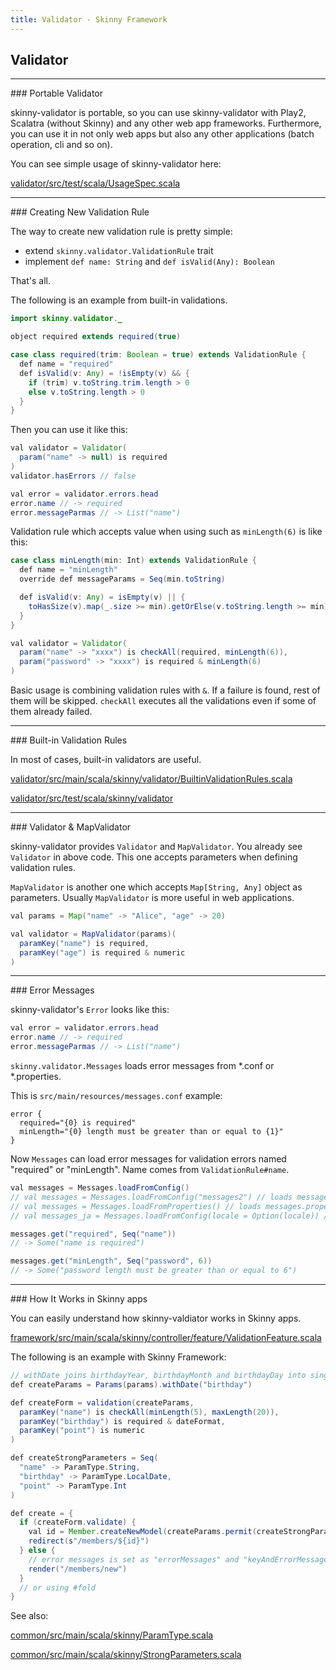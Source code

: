 ```yaml
---
title: Validator - Skinny Framework
---
```


## Validator

<hr/>
### Portable Validator

skinny-validator is portable, so you can use skinny-validator with Play2, Scalatra (without Skinny) and any other web app frameworks. Furthermore, you can use it in not only web apps but also any other applications (batch operation, cli and so on).

You can see simple usage of skinny-validator here:

[validator/src/test/scala/UsageSpec.scala](https://github.com/skinny-framework/skinny-framework/blob/develop/validator/src/test/scala/UsageSpec.scala)

<hr/>
### Creating New Validation Rule

The way to create new validation rule is pretty simple:

- extend `skinny.validator.ValidationRule` trait
- implement `def name: String` and `def isValid(Any): Boolean`

That's all.

The following is an example from built-in validations.

```java
import skinny.validator._

object required extends required(true)

case class required(trim: Boolean = true) extends ValidationRule {
  def name = "required"
  def isValid(v: Any) = !isEmpty(v) && {
    if (trim) v.toString.trim.length > 0
    else v.toString.length > 0
  }
}
```
Then you can use it like this:

```java
val validator = Validator(
  param("name" -> null) is required
)
validator.hasErrors // false

val error = validator.errors.head
error.name // -> required
error.messageParmas // -> List("name")
```

Validation rule which accepts value when using such as `minLength(6)` is like this:

```java
case class minLength(min: Int) extends ValidationRule {
  def name = "minLength"
  override def messageParams = Seq(min.toString)

  def isValid(v: Any) = isEmpty(v) || {
    toHasSize(v).map(_.size >= min).getOrElse(v.toString.length >= min)
  }
}

val validator = Validator(
  param("name" -> "xxxx") is checkAll(required, minLength(6)),
  param("password" -> "xxxx") is required & minLength(6)
)
```

Basic usage is combining validation rules with `&`. If a failure is found, rest of them will be skipped. `checkAll` executes all the validations even if some of them already failed.

<hr/>
### Built-in Validation Rules

In most of cases, built-in validators are useful.

[validator/src/main/scala/skinny/validator/BuiltinValidationRules.scala](https://github.com/skinny-framework/skinny-framework/blob/master/validator/src/main/scala/skinny/validator/BuiltinValidationRules.scala)

[validator/src/test/scala/skinny/validator](https://github.com/skinny-framework/skinny-framework/tree/master/validator/src/test/scala/skinny/validator)


<hr/>
### Validator & MapValidator

skinny-validator provides `Validator` and `MapValidator`. You already see `Validator` in above code. This one accepts parameters when defining validation rules.

`MapValidator` is another one which accepts `Map[String, Any]` object as parameters. Usually `MapValidator` is more useful in web applications.

```java
val params = Map("name" -> "Alice", "age" -> 20)

val validator = MapValidator(params)(
  paramKey("name") is required,
  paramKey("age") is required & numeric
)
```

<hr/>
### Error Messages

skinny-validator's `Error` looks like this:

```java
val error = validator.errors.head
error.name // -> required
error.messageParmas // -> List("name")
```

`skinny.validator.Messages` loads error messages from *.conf or *.properties.

This is `src/main/resources/messages.conf` example:

```
error {
  required="{0} is required"
  minLength="{0} length must be greater than or equal to {1}"
}
```

Now `Messages` can load error messages for validation errors named "required" or "minLength". Name comes from `ValidationRule#name`.

```java
val messages = Messages.loadFromConfig()
// val messages = Messages.loadFromConfig("messages2") // loads messages2.conf
// val messages = Messages.loadFromProperties() // loads messages.properties
// val messages_ja = Messages.loadFromConfig(locale = Option(locale)) // loads messages_ja.conf

messages.get("required", Seq("name")) 
// -> Some("name is required")

messages.get("minLength", Seq("password", 6)) 
// -> Some("password length must be greater than or equal to 6")
```

<hr/>
### How It Works in Skinny apps

You can easily understand how skinny-valdiator works in Skinny apps.

[framework/src/main/scala/skinny/controller/feature/ValidationFeature.scala](https://github.com/skinny-framework/skinny-framework/blob/develop/framework/src/main/scala/skinny/controller/feature/ValidationFeature.scala)

The following is an example with Skinny Framework:

```java
// withDate joins birthdayYear, birthdayMonth and birthdayDay into single birthday
def createParams = Params(params).withDate("birthday")

def createForm = validation(createParams,
  paramKey("name") is checkAll(minLength(5), maxLength(20)),
  paramKey("birthday") is required & dateFormat,
  paramKey("point") is numeric
)

def createStrongParameters = Seq(
  "name" -> ParamType.String,
  "birthday" -> ParamType.LocalDate,
  "point" -> ParamType.Int
)

def create = {
  if (createForm.validate) {
    val id = Member.createNewModel(createParams.permit(createStrongParameters))
    redirect(s"/members/${id}")
  } else {
    // error messages is set as "errorMessages" and "keyAndErrorMessages"
    render("/members/new")
  }
  // or using #fold
}
```

See also:

[common/src/main/scala/skinny/ParamType.scala](https://github.com/skinny-framework/skinny-framework/blob/develop/common/src/main/scala/skinny/ParamType.scala)

[common/src/main/scala/skinny/StrongParameters.scala](https://github.com/skinny-framework/skinny-framework/blob/develop/common/src/main/scala/skinny/StrongParameters.scala)


